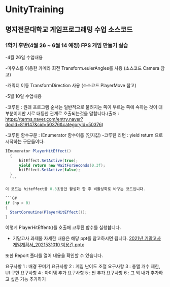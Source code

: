 # UnityTraining
## 명지전문대학교 게임프로그래밍 수업 소스코드

### 1학기 후반(4월 26 ~ 6월 14 예정) FPS 게임 만들기 실습

-4월 26일 수업내용

  -마우스를 이용한 카메라 회전
  Transform.eulerAngles를 사용 (소스코드 Camera 참고)
  
  -캐릭터 이동
  TransformDirection 사용 (소스코드 PlayerMove 참고)
  
-5월 10일 수업내용

  -코루틴 : 원래 프로그램 순서는 일반적으로 불려지는 쪽이 부르는 쪽에 속하는 것이 대부분이지만 서로 대등한 관계로 호출되는것을 말합니다.(출처 : https://terms.naver.com/entry.naver?docId=819147&cid=50376&categoryId=50376)
  
  -코루틴 함수구문 : IEnumerator 함수이름 (인자값)
  -코루틴 리턴 : yield return 으로 시작하는 구문들이다.
  
  ```C#
  IEnumerator PlayerHitEffect()
    {
        hitEffect.SetActive(true);
        yield return new WaitForSeconds(0.3f);
        hitEffect.SetActive(false);
    }
    ```
    
이 코드는 hiteffect를 0.3초동안 활성화 한 후 비활성화로 바꾸는 코드입니다.

```C#
if (hp > 0)
{
    StartCoroutine(PlayerHitEffect());
}
```

이렇게 PlayerHitEffent()를 호출해 코루틴 함수를 실행합니다.
  
- 기말고사 과제물
자세한 내용은 해당 ppt를 참고하시면 됩니다. 
[2021년 기말고사 게임계획서_2021531010 박용건.pptx](https://github.com/yonggun1996/UnityTraining/files/6652969/2021._2021531010.pptx)

또한 Report 폴더를 열어 내용을 확인할 수 있습니다.

요구사항 1 : 배경 꾸미기
요규사항 2 : 게임 난이도 조절
요구사항 3 : 총앨 개수 제한, UI 구현
요구사항 4 : 아이템 추가
요구사항 5 : 씬 추가
요구사항 6 : 그 외 내가 추가하고 싶은 기능 추가하기
